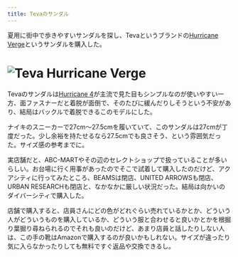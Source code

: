 ```yaml
---
title: Tevaのサンダル
---
```

夏用に街中で歩きやすいサンダルを探し、Tevaというブランドの[Hurricane Verge](https://www.amazon.co.jp/dp/B08B4869SL)というサンダルを購入した。

![](https://lh4.googleusercontent.com/dMAnBfW3oJ2EPfgZCMpCvia0ze_CoKCR8O2AV9LQ2pzVpGzaCPvtpDnrcuVGXsbFsRs0n3QA4F5TVTjdWJvnhpQY7_5N-l-T4xbKvO4oPo8OeehaE-LRzeupCs-ZmVQKaqkZnPLAAhEisswNZwnrNg "Teva Hurricane Verge")
====================================================================================================================================================================================================================

Tevaのサンダルは[Hurricane 4](https://www.amazon.co.jp/dp/B096RS5PWQ)が主流で見た目もシンプルなのが使いやすい一方、面ファスナーだと着脱が面倒で、そのたびに緩んだりしそうという不安があり、結局はバックルで着脱できるこのモデルにした。

ナイキのスニーカーで27cm～27.5cmを履いていて、このサンダルは27cmが丁度だった。少し余裕を持たせるなら27.5cmでも良さそう、という雰囲気だった。サイズ感の参考までに。

実店舗だと、ABC-MARTやその辺のセレクトショップで扱っていることが多いらしい。お台場に行く用事があったのでそこで試着して購入したのだけど、アクアシティに行ってみたところ、BEAMSは閉店、UNITED ARROWSも閉店、URBAN RESEARCHも閉店と、なかなかに厳しい状況だった。結局は向かいのダイバーシティで購入した。

店舗で購入すると、店員さんにどの色がどれぐらい売れているかとか、どういう人がどういうものを購入しているか、どういう服と合わせると良いかとかを根掘り葉掘り尋ねられるのでそれも良いのだけど、あまり店員と話したりしない人は、この手の靴はAmazonで購入するのが良いかもしれない。サイズが違ったり気に入らなかったりしても無料ですぐ返品や交換できるし。
